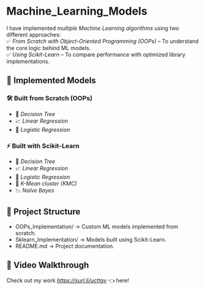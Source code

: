 # Machine_Learning_Models



I have implemented *multiple Machine Learning algorithms* using two different approaches:  
✅ *From Scratch with Object-Oriented Programming (OOPs)* – To understand the core logic behind ML models.  
✅ *Using Scikit-Learn* – To compare performance with optimized library implementations.  

## 📌 Implemented Models

### 🛠 Built from Scratch (OOPs)
- 🌳 *Decision Tree*  
- 📈 *Linear Regression*  
- 🔄 *Logistic Regression*  

### ⚡ Built with Scikit-Learn
- 🌳 *Decision Tree*  
- 📈 *Linear Regression*  
- 🔄 *Logistic Regression*  
- 🎯 *K-Mean cluster (KMC)*  
- 📉 *Naïve Bayes*  


## 📂 Project Structure

- OOPs_Implementation/ → Custom ML models implemented from scratch.  
- Sklearn_Implementation/ → Models built using Scikit-Learn.  
- README.md → Project documentation.  

## 🎥 Video Walkthrough  

Check out my work *https://surl.li/ucttgv* 👈 here! 
